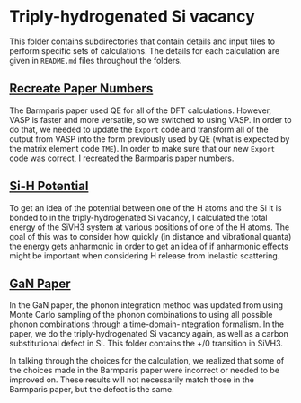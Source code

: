 # Triply-hydrogenated Si vacancy

This folder contains subdirectories that contain details and input files to perform specific sets of calculations. The details for each calculation are given in `README.md` files throughout the folders. 

## [Recreate Paper Numbers](./recreatePaperNumbers)

The Barmparis paper used QE for all of the DFT calculations. However, VASP is faster and more versatile, so we switched to using VASP. In order to do that, we needed to update the `Export` code and transform all of the output from VASP into the form previously used by QE (what is expected by the matrix element code `TME`). In order to make sure that our new `Export` code was correct, I recreated the Barmparis paper numbers. 

## [Si-H Potential](./Si-H_potential)

To get an idea of the potential between one of the H atoms and the Si it is bonded to in the triply-hydrogenated Si vacancy, I calculated the total energy of the SiVH3 system at various positions of one of the H atoms. The goal of this was to consider how quickly (in distance and vibrational quanta) the energy gets anharmonic in order to get an idea of if anharmonic effects might be important when considering H release from inelastic scattering.

## [GaN Paper](./GaNPaper)

In the GaN paper, the phonon integration method was updated from using Monte Carlo sampling of the phonon combinations to using all possible phonon combinations through a time-domain-integration formalism. In the paper, we do the triply-hydrogenated Si vacancy again, as well as a carbon substitutional defect in Si. This folder contains the +/0 transition in SiVH3. 

In talking through the choices for the calculation, we realized that some of the choices made in the Barmparis paper were incorrect or needed to be improved on. These results will not necessarily match those in the Barmparis paper, but the defect is the same. 
